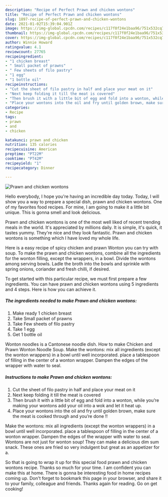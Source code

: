 ```yaml
---
description: "Recipe of Perfect Prawn and chicken wontons"
title: "Recipe of Perfect Prawn and chicken wontons"
slug: 1897-recipe-of-perfect-prawn-and-chicken-wontons
date: 2021-01-02T15:39:04.901Z
image: https://img-global.cpcdn.com/recipes/c117f0f24e1baa96/751x532cq70/prawn-and-chicken-wontons-recipe-main-photo.jpg
thumbnail: https://img-global.cpcdn.com/recipes/c117f0f24e1baa96/751x532cq70/prawn-and-chicken-wontons-recipe-main-photo.jpg
cover: https://img-global.cpcdn.com/recipes/c117f0f24e1baa96/751x532cq70/prawn-and-chicken-wontons-recipe-main-photo.jpg
author: Winnie Howard
ratingvalue: 4.1
reviewcount: 27765
recipeingredient:
- "1 chicken breast"
- " Small packet of prawns"
- " Few sheets of filo pastry"
- "1 egg"
- "1 bottle oil"
recipeinstructions:
- "Cut the sheet of filo pastry in half and place your meat on it"
- "Next keep folding it till the meat is covered"
- "Then brush it with a little bit of egg and fold into a wonton, while you’re making your wontons add your oil into a wok and let it heat up."
- "Place your wontons into the oil and fry until golden brown, make sure the meat is cooked through and you’re done !!"
categories:
- Recipe
tags:
- prawn
- and
- chicken

katakunci: prawn and chicken 
nutrition: 135 calories
recipecuisine: American
preptime: "PT22M"
cooktime: "PT42M"
recipeyield: "1"
recipecategory: Dinner

---
```



![Prawn and chicken wontons](https://img-global.cpcdn.com/recipes/c117f0f24e1baa96/751x532cq70/prawn-and-chicken-wontons-recipe-main-photo.jpg)

Hello everybody, I hope you're having an incredible day today. Today, I will show you a way to prepare a special dish, prawn and chicken wontons. One of my favorites food recipes. For mine, I am going to make it a little bit unique. This is gonna smell and look delicious.

Prawn and chicken wontons is one of the most well liked of recent trending meals in the world. It's appreciated by millions daily. It is simple, it's quick, it tastes yummy. They're nice and they look fantastic. Prawn and chicken wontons is something which I have loved my whole life.

Here is a easy recipe of spicy chicken and prawn Wonton you can try with soup. To make the prawn and chicken wontons, combine all the ingredients for the wonton ­filling, except the wrappers, in a bowl. Divide the wontons among serving bowls. Ladle the broth into the bowls and sprinkle with spring onions, coriander and fresh chilli, if desired.


To get started with this particular recipe, we must first prepare a few ingredients. You can have prawn and chicken wontons using 5 ingredients and 4 steps. Here is how you can achieve it.

<!--inarticleads1-->

##### The ingredients needed to make Prawn and chicken wontons:

1. Make ready 1 chicken breast
1. Take  Small packet of prawns
1. Take  Few sheets of filo pastry
1. Take 1 egg
1. Get 1 bottle oil


Wonton noodles is a Cantonese noodle dish. How to make Chicken and Prawn Wonton Noodle Soup. Make the wontons: mix all ingredients (except the wonton wrappers) in a bowl until well incorporated. place a tablespoon of filling in the center of a wonton wrapper. Dampen the edges of the wrapper with water to seal. 

<!--inarticleads2-->

##### Instructions to make Prawn and chicken wontons:

1. Cut the sheet of filo pastry in half and place your meat on it
1. Next keep folding it till the meat is covered
1. Then brush it with a little bit of egg and fold into a wonton, while you’re making your wontons add your oil into a wok and let it heat up.
1. Place your wontons into the oil and fry until golden brown, make sure the meat is cooked through and you’re done !!


Make the wontons: mix all ingredients (except the wonton wrappers) in a bowl until well incorporated. place a tablespoon of filling in the center of a wonton wrapper. Dampen the edges of the wrapper with water to seal. Wontons are not just for wonton soup! They can make a delicious dim sum snack. These ones are fried so very indulgent but great as an appetizer for a. 

So that is going to wrap it up for this special food prawn and chicken wontons recipe. Thanks so much for your time. I am confident you can make this at home. There is gonna be interesting food in home recipes coming up. Don't forget to bookmark this page in your browser, and share it to your family, colleague and friends. Thanks again for reading. Go on get cooking!

